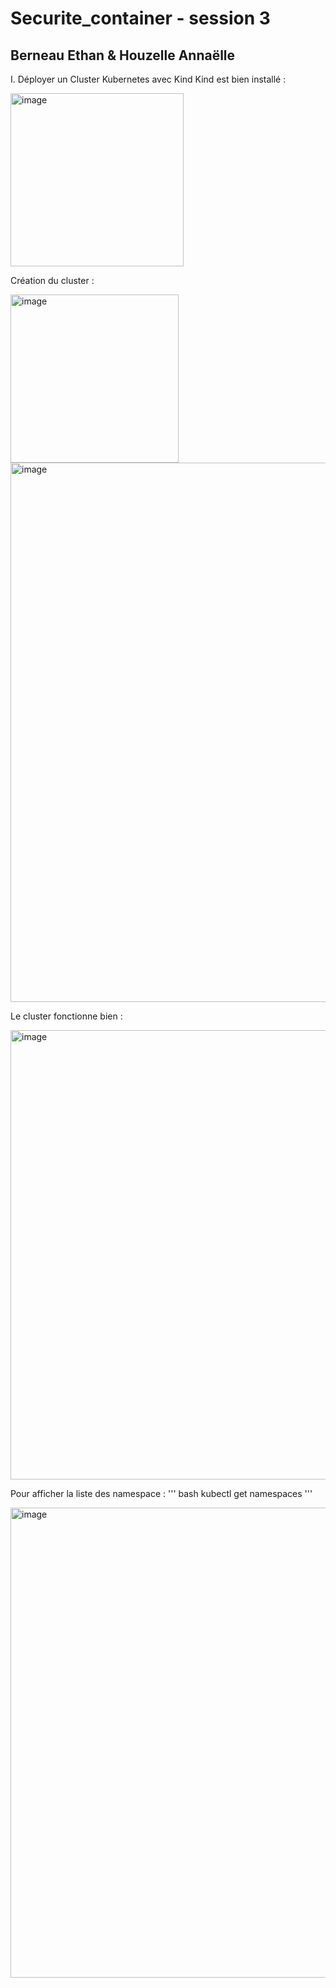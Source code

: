 # Securite_container - session 3
## Berneau Ethan & Houzelle Annaëlle

I. Déployer un Cluster Kubernetes avec Kind
Kind est bien installé :

<img width="277" alt="image" src="https://github.com/user-attachments/assets/5e66a778-f23d-4829-aa64-f067c5e548a5" />

Création du cluster :

<img width="269" alt="image" src="https://github.com/user-attachments/assets/8642ad10-d16c-45f5-9fad-cd0bd76b81d7" />

<img width="863" alt="image" src="https://github.com/user-attachments/assets/9e42975b-c775-4f4c-bfb8-3924d9012eed" />

Le cluster fonctionne bien :

<img width="719" alt="image" src="https://github.com/user-attachments/assets/f2b35f34-e943-4ab9-ae0e-5201fd8a6960" />

Pour afficher la liste des namespace :
''' bash
kubectl get namespaces
'''

<img width="752" alt="image" src="https://github.com/user-attachments/assets/193c0429-57f7-4df5-8f5b-760ad1736e6c" />





